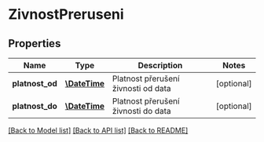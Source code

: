 # ZivnostPreruseni

## Properties
Name | Type | Description | Notes
------------ | ------------- | ------------- | -------------
**platnost_od** | [**\DateTime**](\DateTime.md) | Platnost přerušení živnosti od data | [optional] 
**platnost_do** | [**\DateTime**](\DateTime.md) | Platnost přerušení živnosti do data | [optional] 

[[Back to Model list]](../../README.md#documentation-for-models) [[Back to API list]](../../README.md#documentation-for-api-endpoints) [[Back to README]](../../README.md)

